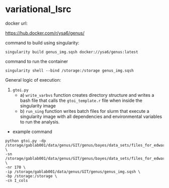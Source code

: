 # variational_lsrc

docker url:

https://hub.docker.com/r/ysa6/genus/

command to build using singularity: 
```
singularity build genus_img.sqsh docker://ysa6/genus:latest
```

command to run the container
```
singularity shell --bind /storage:/storage genus_img.sqsh
```



General logic of execution:
  1. `gtoi.py` 
      * a) `write_varbvs` function creates directory structure and writes a bash file that calls the `gtoi_template.r` file when inside the singularity image
      * b) `run_sing` function writes batch files for slurm that execute a singularity image with all dependencies and environmental variables to run the analysis. 

* example command
```
python gtoi.py -dp /storage/gablab001/data/genus/GIT/genus/bayes/data_sets/files_for_edward/brain_snp_covars_meancentered_scaled.h5  \
-sn /storage/gablab001/data/genus/GIT/genus/bayes/data_sets/files_for_edward/dev_for_container/bf_out \
-nr 170 \ 
-ip /storage/gablab001/data/genus/GIT/genus/genus_img.sqsh \
-bp /storage:/storage \
-cn I_cols
```
